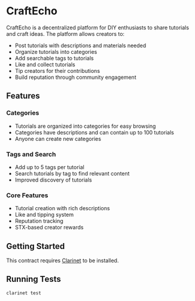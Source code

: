 # CraftEcho

CraftEcho is a decentralized platform for DIY enthusiasts to share tutorials and craft ideas. The platform allows creators to:

- Post tutorials with descriptions and materials needed
- Organize tutorials into categories
- Add searchable tags to tutorials
- Like and collect tutorials
- Tip creators for their contributions
- Build reputation through community engagement

## Features

### Categories
- Tutorials are organized into categories for easy browsing
- Categories have descriptions and can contain up to 100 tutorials
- Anyone can create new categories

### Tags and Search
- Add up to 5 tags per tutorial
- Search tutorials by tag to find relevant content
- Improved discovery of tutorials

### Core Features
- Tutorial creation with rich descriptions
- Like and tipping system
- Reputation tracking
- STX-based creator rewards

## Getting Started

This contract requires [Clarinet](https://github.com/hirosystems/clarinet) to be installed.

## Running Tests

```bash
clarinet test
```
